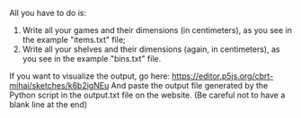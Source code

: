 All you have to do is:
1. Write all your games and their dimensions (in centimeters), as you see in the example "items.txt" file;
2. Write all your shelves and their dimensions (again, in centimeters), as you see in the example "bins.txt" file.

If you want to visualize the output, go here: https://editor.p5js.org/cbrt-mihai/sketches/k6b2igNEu
And paste the output file generated by the Python script in the output.txt file on the website. (Be careful not to have a blank line at the end)

